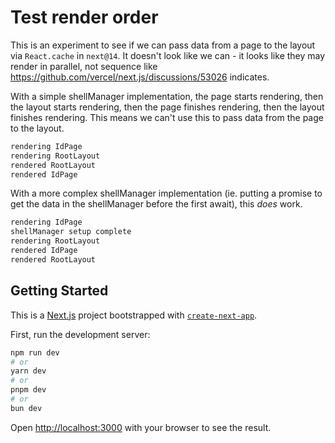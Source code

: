 # Test render order

This is an experiment to see if we can pass data from a page to the layout via `React.cache` in `next@14`.  It doesn't look like we can - it looks like they may render in parallel, not sequence like <https://github.com/vercel/next.js/discussions/53026> indicates.

With a simple shellManager implementation, the page starts rendering, then the layout starts rendering, then the page finishes rendering, then the layout finishes rendering.  This means we can't use this to pass data from the page to the layout.

```txt
rendering IdPage
rendering RootLayout
rendered RootLayout
rendered IdPage
```

With a more complex shellManager implementation (ie. putting a promise to get the data in the shellManager before the first await), this _does_ work.

```txt
rendering IdPage
shellManager setup complete
rendering RootLayout
rendered IdPage
rendered RootLayout
```

## Getting Started

This is a [Next.js](https://nextjs.org) project bootstrapped with [`create-next-app`](https://nextjs.org/docs/app/api-reference/cli/create-next-app).

First, run the development server:

```bash
npm run dev
# or
yarn dev
# or
pnpm dev
# or
bun dev
```

Open [http://localhost:3000](http://localhost:3000) with your browser to see the result.
